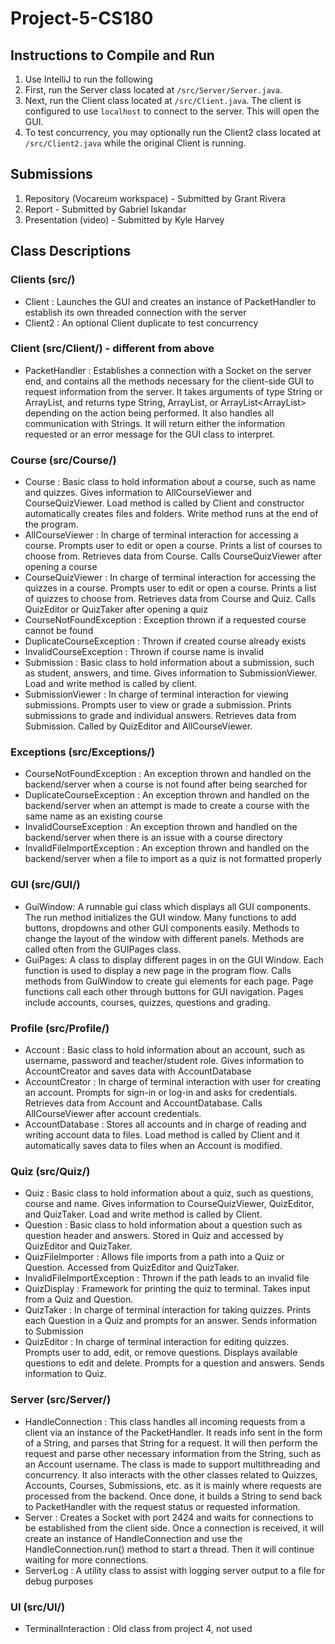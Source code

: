 # Project-5-CS180

## Instructions to Compile and Run

1. Use IntelliJ to run the following
2. First, run the Server class located at `/src/Server/Server.java`.
4. Next, run the Client class located at `/src/Client.java`. The client is configured to use `localhost` to connect to the server. This will open the GUI.
5. To test concurrency, you may optionally run the Client2 class located at `/src/Client2.java` while the original Client is running.

## Submissions

1. Repository (Vocareum workspace) - Submitted by Grant Rivera
2. Report - Submitted by Gabriel Iskandar
3. Presentation (video) - Submitted by Kyle Harvey

## Class Descriptions

### Clients (src/)
- Client : Launches the GUI and creates an instance of PacketHandler to establish its own threaded connection with the server
- Client2 : An optional Client duplicate to test concurrency

### Client (src/Client/) - different from above
- PacketHandler : Establishes a connection with a Socket on the server end, and contains all the methods necessary for the client-side GUI to request information from the server. It takes arguments of type String or ArrayList<String>, and returns type String, ArrayList<String>, or ArrayList<ArrayList<String>> depending on the action being performed. It also handles all communication with Strings. It will return either the information requested or an error message for the GUI class to interpret.
  
### Course (src/Course/)
- Course : Basic class to hold information about a course, such as name and quizzes. Gives information to AllCourseViewer and CourseQuizViewer. Load method is called by Client and constructor automatically creates files and folders. Write method runs at the end of the program. 
- AllCourseViewer : In charge of terminal interaction for accessing a course. Prompts user to edit or open a course. Prints a list of courses to choose from. Retrieves data from Course. Calls CourseQuizViewer after opening a course
- CourseQuizViewer : In charge of terminal interaction for accessing the quizzes in a course. Prompts user to edit or open a course. Prints a list of quizzes to choose from. Retrieves data from Course and Quiz. Calls QuizEditor or QuizTaker after opening a quiz
- CourseNotFoundException : Exception thrown if a requested course cannot be found
- DuplicateCourseException : Thrown if created course already exists
- InvalidCourseException : Thrown if course name is invalid
- Submission : Basic class to hold information about a submission, such as student, answers, and time. Gives information to SubmissionViewer. Load and write method is called by client.
- SubmissionViewer : In charge of terminal interaction for viewing submissions. Prompts user to view or grade a submission. Prints submissions to grade and individual answers. Retrieves data from Submission. Called by QuizEditor and AllCourseViewer.
  
### Exceptions (src/Exceptions/)
- CourseNotFoundException : An exception thrown and handled on the backend/server when a course is not found after being searched for
- DuplicateCourseException : An exception thrown and handled on the backend/server when an attempt is made to create a course with the same name as an existing course
- InvalidCourseException : An exception thrown and handled on the backend/server when there is an issue with a course directory
- InvalidFileImportException : An exception thrown and handled on the backend/server when a file to import as a quiz is not formatted properly

### GUI (src/GUI/)
- GuiWindow: A runnable gui class which displays all GUI components. The run method initializes the GUI window. Many functions to add buttons, dropdowns and other GUI components easily. Methods to change the layout of the window with different panels. Methods are called often from the GUIPages class.
- GuiPages: A class to display different pages in on the GUI Window. Each function is used to display a new page in the program flow. Calls methods from GuiWindow to create gui elements for each page. Page functions call each other through buttons for GUI navigation. Pages include accounts, courses, quizzes, questions and grading.

### Profile (src/Profile/)
- Account : Basic class to hold information about an account, such as username, password and teacher/student role. Gives information to AccountCreator and saves data with AccountDatabase
- AccountCreator : In charge of terminal interaction with user for creating an account. Prompts for sign-in or log-in and asks for credentials. Retrieves data from Account and AccountDatabase. Calls AllCourseViewer after account credentials.
- AccountDatabase : Stores all accounts and in charge of reading and writing account data to files. Load method is called by Client and it automatically saves data to files when an Account is modified.

### Quiz (src/Quiz/)
- Quiz : Basic class to hold information about a quiz, such as questions, course and name. Gives information to CourseQuizViewer, QuizEditor, and QuizTaker. Load and write method is called by Client.
- Question : Basic class to hold information about a question such as question header and answers. Stored in Quiz and accessed by QuizEditor and QuizTaker. 
- QuizFileImporter : Allows file imports from a path into a Quiz or Question. Accessed from QuizEditor and QuizTaker.
- InvalidFileImportException : Thrown if the path leads to an invalid file
- QuizDisplay : Framework for printing the quiz to terminal. Takes input from a Quiz and Question.
- QuizTaker : In charge of terminal interaction for taking quizzes. Prints each Question in a Quiz and prompts for an answer. Sends information to Submission
- QuizEditor : In charge of terminal interaction for editing quizzes. Prompts user to add, edit, or remove questions. Displays available questions to edit and delete. Prompts for a question and answers. Sends information to Quiz.

### Server (src/Server/)
- HandleConnection : This class handles all incoming requests from a client via an instance of the PacketHandler. It reads info sent in the form of a String, and parses that String for a request. It will then perform the request and parse other necessary information from the String, such as an Account username. The class is made to support multithreading and concurrency. It also interacts with the other classes related to Quizzes, Accounts, Courses, Submissions, etc. as it is mainly where requests are processed from the backend. Once done, it builds a String to send back to PacketHandler with the request status or requested information.
- Server : Creates a Socket with port 2424 and waits for connections to be established from the client side. Once a connection is received, it will create an instance of HandleConnection and use the HandleConnection.run() method to start a thread. Then it will continue waiting for more connections.
- ServerLog : A utility class to assist with logging server output to a file for debug purposes
  
### UI (src/UI/)
- TerminalInteraction : Old class from project 4, not used
